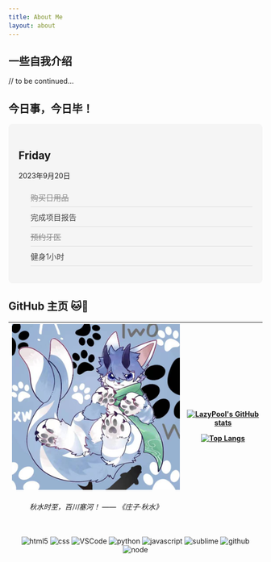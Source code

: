 ```yaml
---
title: About Me
layout: about
---
```


## 一些自我介绍

// to be continued...

## 今日事，今日毕！

<style>
.header {
    display: flex;
    justify-content: space-between;
    margin-bottom: 1.2rem;
}
.date {
    font-size: 1.4rem;
    color: #333;
}
.time {
    font-size: 1.1rem;
    color: #666;
    align-self: flex-end;
}
.todo-item {
    display: flex;
    align-items: center;
    padding: 8px 0;
    border-bottom: 1px solid #ddd;
}
.todo-text {
    color: #444;
    font-size: 0.95rem;
}
.todo-item.done .todo-text {
    color: #888;
    text-decoration: line-through;
}
</style>

<div style="background: #f5f5f5; padding: 20px; border-radius: 8px; box-shadow: 0 2px 4px rpba(0,0,0,.1)">
  <div>
    <h2>Friday</h2>
    <span>2023年9月20日</span>
  </div>
  <ul>
    <li class="todo-item done">
      <span class="todo-text">购买日用品</span>
    </li>
    <li class="todo-item">
      <span class="todo-text">完成项目报告</span>
    </li>
    <li class="todo-item done">
      <span class="todo-text">预约牙医</span>
    </li>
    <li class="todo-item">
      <span class="todo-text">健身1小时</span>
    </li>
  </ul>
</div>

## GitHub 主页 🐱🔧

<table><thead><tr>
<th><div align="center"><img alt="photo" src="./pic2.png" width="500" title="me"><h6>秋水时至，百川塞河！ —— 《庄子·秋水》</h6></div></th>
<th><div align="center">
      
[![LazyPool's GitHub stats](https://github-readme-stats.vercel.app/api?username=lazypool&count_private=true&show_icons=true)](https://github.com/lazypool)

[![Top Langs](https://github-readme-stats.vercel.app/api/top-langs/?username=lazypool)](https://github.com/lazypool)
    
</div></th></tr></thead></table>

<div align="center">
  <img alt="html5" src="https://media.giphy.com/media/XAxylRMCdpbEWUAvr8/giphy.gif" width="100" title="html">
  <img alt="css" src="https://media.giphy.com/media/fsEaZldNC8A1PJ3mwp/giphy.gif" width="100" title="css">
  <img alt="VSCode" src="https://i.giphy.com/media/IdyAQJVN2kVPNUrojM/200.webp" width="100" title="vscode">
  <img alt="python" src="https://i.giphy.com/media/LMt9638dO8dftAjtco/200.webp" width="100" title="python">
  <img alt="javascript" src="https://media3.giphy.com/media/ln7z2eWriiQAllfVcn/200w.webp" width="100" title="javascript">
  <img alt="sublime" src="https://media.giphy.com/media/jnDKffgCfGYOp6cMTK/giphy.gif" width="100" title="sublime">
  <img alt="github" src="https://i.giphy.com/media/KzJkzjggfGN5Py6nkT/200.webp" width="100" title="github">
  <img alt="node" src="https://media.giphy.com/media/kdFc8fubgS31b8DsVu/giphy.gif" width="85" title="node">
</div>
